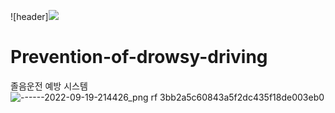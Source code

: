 ![header]<img src="https://capsule-render.vercel.app/api?type=waving&color=auto&height=200&section=header&text=Strong-AI&fontSize=90" />




# Prevention-of-drowsy-driving
졸음운전 예방 시스템
![------2022-09-19-214426_png rf 3bb2a5c60843a5f2dc435f18de003eb0](https://user-images.githubusercontent.com/104876810/197325600-96499aa3-82fd-448a-9034-04e602ebefe7.jpg)
